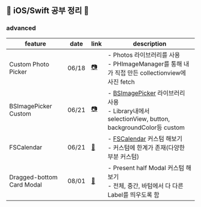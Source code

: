 ## 🌈  iOS/Swift 공부 정리 🌿
### advanced
| feature |date |link |description |
|----|---|----|----|
|Custom Photo Picker|06/18|[📷](https://github.com/YoonAh-dev/Swift-Basic/tree/main/advanced/PhotoPicker)| - Photos 라이브러리를 사용 <br/> - PHImageManager를 통해 내가 직접 만든 collectionview에 사진 fetch
|BSImagePicker Custom|06/21|[📷](https://github.com/YoonAh-dev/Swift-Basic/tree/main/advanced/BSPhotoPicker)| - [BSImagePicker](https://github.com/mikaoj/BSImagePicker) 라이브러리 사용 <br/> - Library내에서 selectionView, button, backgroundColor등 custom
|FSCalendar|06/21|[📅](https://github.com/YoonAh-dev/Swift-Basic/tree/main/advanced/CustomFSCanlendar)| - [FSCalendar](https://github.com/WenchaoD/FSCalendar) 커스텀 해보기 <br/> - 커스텀에 한계가 존재(다양한 부분 커스텀)
|Dragged-bottom Card Modal|08/01|[📃](https://github.com/YoonAh-dev/Swift-Basic/tree/main/advanced/DraggedModalTest)| - Present half Modal 커스텀 해보기<br/> - 전체, 중간, 바텀에서 다 다른 Label를 띄우도록 함<br/>
